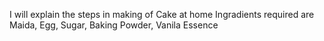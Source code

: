 I will explain the steps in making of Cake at home
Ingradients required are Maida, Egg, Sugar, Baking Powder, Vanila Essence